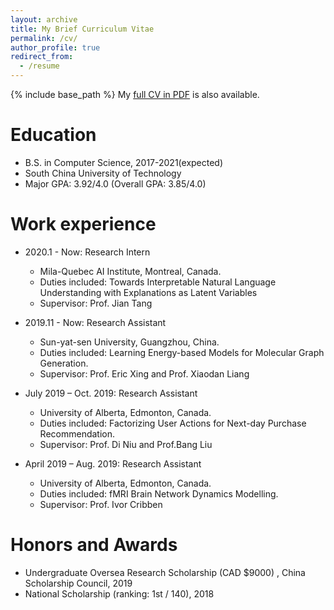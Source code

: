 ```yaml
---
layout: archive
title: My Brief Curriculum Vitae
permalink: /cv/
author_profile: true
redirect_from:
  - /resume
---
```


{% include base_path %}
My <a href="https://cshlzhang.github.io/files/hanlin_CV.pdf" target="_blank">full CV in PDF</a> is also available.

Education
======
* B.S. in Computer Science, 2017-2021(expected)
* South China University of Technology
* Major GPA: 3.92/4.0 (Overall GPA: 3.85/4.0)

Work experience
======


* 2020.1 - Now: Research Intern
  * Mila-Quebec AI Institute, Montreal, Canada.
  * Duties included: Towards Interpretable Natural Language Understanding with Explanations as Latent Variables
  * Supervisor: Prof. Jian Tang

* 2019.11 - Now: Research Assistant
  * Sun-yat-sen University, Guangzhou, China.
  * Duties included: Learning Energy-based Models for Molecular Graph Generation.
  * Supervisor: Prof. Eric Xing and Prof. Xiaodan Liang

* July 2019 – Oct. 2019: Research Assistant
  * University of Alberta, Edmonton, Canada.
  * Duties included: Factorizing User Actions for Next-day Purchase Recommendation.
  * Supervisor: Prof. Di Niu and Prof.Bang Liu

* April 2019 – Aug. 2019: Research Assistant
  * University of Alberta, Edmonton, Canada.
  * Duties included: fMRI Brain Network Dynamics Modelling.
  * Supervisor: Prof. Ivor Cribben

  
Honors and Awards
======
* Undergraduate Oversea Research Scholarship (CAD $9000) , China Scholarship Council, 2019
* National Scholarship (ranking: 1st / 140), 2018